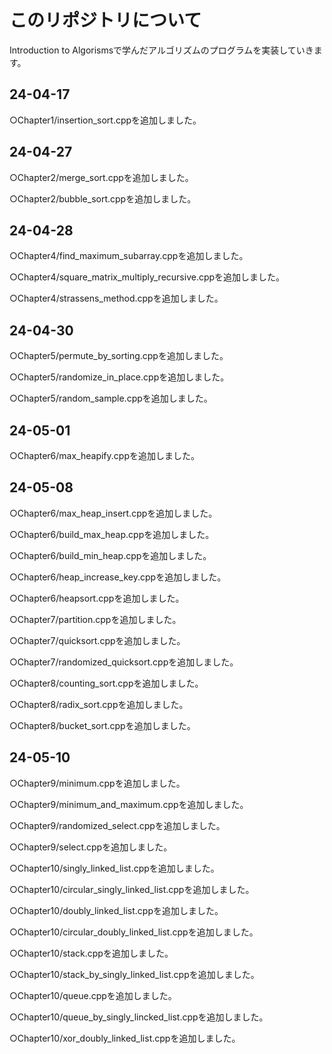 # このリポジトリについて
Introduction to Algorismsで学んだアルゴリズムのプログラムを実装していきます。

## 24-04-17
○Chapter1/insertion_sort.cppを追加しました。
## 24-04-27
○Chapter2/merge_sort.cppを追加しました。

○Chapter2/bubble_sort.cppを追加しました。
## 24-04-28
○Chapter4/find_maximum_subarray.cppを追加しました。

○Chapter4/square_matrix_multiply_recursive.cppを追加しました。

○Chapter4/strassens_method.cppを追加しました。
## 24-04-30
○Chapter5/permute_by_sorting.cppを追加しました。

○Chapter5/randomize_in_place.cppを追加しました。

○Chapter5/random_sample.cppを追加しました。
## 24-05-01
○Chapter6/max_heapify.cppを追加しました。
## 24-05-08
○Chapter6/max_heap_insert.cppを追加しました。

○Chapter6/build_max_heap.cppを追加しました。

○Chapter6/build_min_heap.cppを追加しました。

○Chapter6/heap_increase_key.cppを追加しました。

○Chapter6/heapsort.cppを追加しました。

○Chapter7/partition.cppを追加しました。

○Chapter7/quicksort.cppを追加しました。

○Chapter7/randomized_quicksort.cppを追加しました。

○Chapter8/counting_sort.cppを追加しました。

○Chapter8/radix_sort.cppを追加しました。

○Chapter8/bucket_sort.cppを追加しました。
## 24-05-10
○Chapter9/minimum.cppを追加しました。

○Chapter9/minimum_and_maximum.cppを追加しました。

○Chapter9/randomized_select.cppを追加しました。

○Chapter9/select.cppを追加しました。

○Chapter10/singly_linked_list.cppを追加しました。

○Chapter10/circular_singly_linked_list.cppを追加しました。

○Chapter10/doubly_linked_list.cppを追加しました。

○Chapter10/circular_doubly_linked_list.cppを追加しました。

○Chapter10/stack.cppを追加しました。

○Chapter10/stack_by_singly_linked_list.cppを追加しました。

○Chapter10/queue.cppを追加しました。

○Chapter10/queue_by_singly_lincked_list.cppを追加しました。

○Chapter10/xor_doubly_linked_list.cppを追加しました。